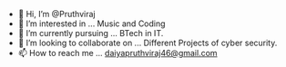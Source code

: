 - 👋 Hi, I’m @Pruthviraj
- 👀 I’m interested in ... Music and Coding
- 🌱 I’m currently pursuing ... BTech in IT. 
- 💞️ I’m looking to collaborate on ... Different Projects of cyber security.
- 📫 How to reach me ... daiyapruthviraj46@gmail.com

<!---
SOLEMUSIC/SOLEMUSIC is a ✨ special ✨ repository because its `README.md` (this file) appears on your GitHub profile.
You can click the Preview link to take a look at your changes.
--->
